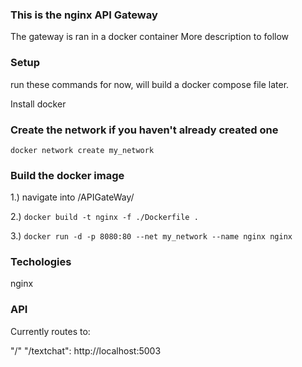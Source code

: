 ### This is the nginx API Gateway

The gateway is ran in a docker container
More description to follow

### Setup

run these commands for now, will build a docker compose file later.

Install docker

### Create the network if you haven't already created one

`docker network create my_network`

### Build the docker image

1.) navigate into /APIGateWay/

2.) `docker build -t nginx -f ./Dockerfile .`

3.) `docker run -d -p 8080:80 --net my_network --name nginx nginx`

### Techologies

nginx

### API

Currently routes to:

"/"
"/textchat": http://localhost:5003




